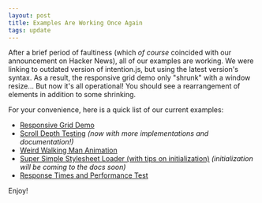 ```yaml
---
layout: post
title: Examples Are Working Once Again
tags: update
---
```


After a brief period of faultiness (which *of course* coincided with our announcement on Hacker News), all of our examples are working. We were linking to outdated version of intention.js, but using the latest version's syntax. As a result, the responsive grid demo only "shrunk" with a window resize... But now it's all operational! You should see a rearrangement of elements in addition to some shrinking.

For your convenience, here is a quick list of our current examples:
- [Responsive Grid Demo](/2013/03/10/grid-demo.html)
- [Scroll Depth Testing](/2013/03/11/scroll-depth-tracking.html) *(now with more implementations and documentation!)*
- [Weird Walking Man Animation](/2013/03/12/walking-man.html)
- [Super Simple Stylesheet Loader (with tips on initialization)](/2013/08/18/Stylesheet-Loader.html) *(initialization will be coming to the docs soon)*
- [Response Times and Performance Test](/2013/08/19/Response-and-Performance.html)

Enjoy!